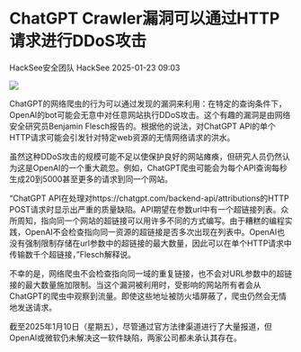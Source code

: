 #  ChatGPT Crawler漏洞可以通过HTTP请求进行DDoS攻击   
HackSee安全团队  HackSee   2025-01-23 09:03  
  
![](https://mmbiz.qpic.cn/sz_mmbiz_jpg/M8pOVgDSPVKKCCyw3uf65LEZic3fI39SD84IQCD4rsia20xNxU1OibrLuEZpFc8kU3m6dEAn1vvUYBTZp9biauLtpA/640?wx_fmt=jpeg&from=appmsg "")  
  
ChatGPT的网络爬虫的行为可以通过发现的漏洞来利用：在特定的查询条件下，OpenAI的bot可能会无意中对任意网站执行DDoS攻击。这个有趣的漏洞是由网络安全研究员Benjamin Flesch报告的。根据他的说法，对ChatGPT API的单个HTTP请求可能会引发针对特定web资源的无情网络请求的洪水。  
  
虽然这种DDoS攻击的规模可能不足以使保护良好的网站瘫痪，但研究人员仍然认为这是OpenAI的一个重大疏忽。例如，ChatGPT爬虫可能会为每个API查询每秒生成20到5000甚至更多的请求到同一个网站。  
  
“ChatGPT API在处理对https://chatgpt.com/backend-api/attributions的HTTP POST请求时显示出严重的质量缺陷。API期望在参数url中有一个超链接列表。众所周知，指向同一个网站的超链接可以用许多不同的方式编写。由于糟糕的编程实践，OpenAI不会检查指向同一资源的超链接是否多次出现在列表中。OpenAI也没有强制限制存储在url参数中的超链接的最大数量，因此可以在单个HTTP请求中传输数千个超链接，”Flesch解释说。  
  
不幸的是，网络爬虫不会检查指向同一域的重复链接，也不会对URL参数中的超链接的最大数量施加限制。当这个漏洞被利用时，受影响的网站所有者会从ChatGPT的爬虫中观察到流量。即使这些地址被防火墙屏蔽了，爬虫仍然会无情地发送请求。  
  
截至2025年1月10日（星期五），尽管通过官方法律渠道进行了大量报道，但OpenAI或微软仍未解决这一软件缺陷，两家公司都未承认其存在。  
  
  
  
